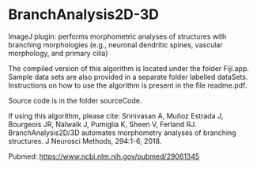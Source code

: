 # BranchAnalysis2D-3D
ImageJ plugin: performs morphometric analyses of structures with branching morphologies (e.g., neuronal dendritic spines, vascular morphology, and primary cilia)

The compiled version of this algorithm is located under the folder Fiji.app. Sample data sets are also provided in a separate folder labelled dataSets. Instructions on how to use the algorithm is present in the file readme.pdf.

Source code is in the folder sourceCode.

If using this algorithm, please cite: Srinivasan A, Muñoz Estrada J, Bourgeois JR, Nalwalk J, Pumiglia K, Sheen V, Ferland RJ. BranchAnalysis2D/3D automates morphometry analyses of branching structures. J Neurosci Methods, 294:1-6, 2018.

Pubmed: https://www.ncbi.nlm.nih.gov/pubmed/29061345
